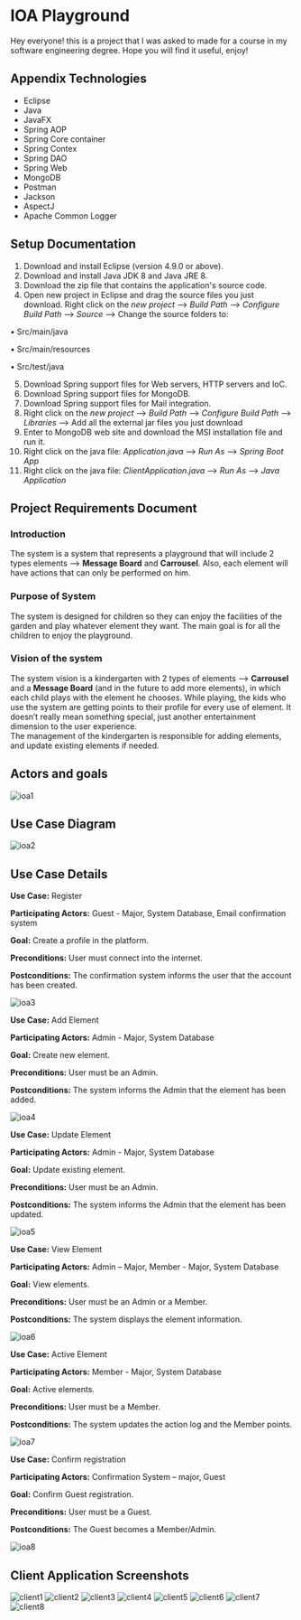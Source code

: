 ﻿# IOA Playground
Hey everyone! this is a project that I was asked to made for a course in my software engineering degree.
Hope you will find it useful, enjoy!

## Appendix Technologies
- Eclipse
- Java
- JavaFX
- Spring AOP
- Spring Core container
- Spring Contex
- Spring DAO
- Spring Web
- MongoDB
- Postman
- Jackson
- AspectJ
- Apache Common Logger

## Setup Documentation
1)	Download and install Eclipse (version 4.9.0 or above).
2)	Download and install Java JDK 8 and Java JRE 8.
3)	Download the zip file that contains the application's source code.
4)	Open new project in Eclipse and drag the source files you just download. 
Right click on the *new project* --> *Build Path* --> *Configure Build Path* --> *Source* --> Change the source folders to:

•	Src/main/java

•	Src/main/resources

•	Src/test/java

5)	Download Spring support files for Web servers, HTTP servers and IoC.
6)	Download Spring support files for MongoDB.
7)	Download Spring support files for Mail integration.
8)	Right click on the *new project* --> *Build Path* --> *Configure Build Path* --> *Libraries* --> Add all the external jar files you just download
9)	Enter to MongoDB web site and download the MSI installation file and run it.
10)	 Right click on the java file: *Application.java* --> *Run As* --> *Spring Boot App*
11)	 Right click on the java file: *ClientApplication.java* --> *Run As* --> *Java Application*

## Project Requirements Document
### Introduction
The system is a system that represents a playground that will include 2 types elements --> **Message Board** and **Carrousel**.  Also, each element will have actions that can only be performed on him.

### Purpose of System
The system is designed for children so they can enjoy the facilities of the garden and play whatever element they want. The main goal is for all the children to enjoy the playground.

### Vision of the system
The system vision is a kindergarten with 2 types of elements --> **Carrousel** and a **Message Board** (and in the future to add more elements), in which each child plays with the element he chooses.
While playing, the kids who use the system are getting points to their profile for every use of element. It doesn’t really mean something special, just another entertainment dimension to the user experience.   
The management of the kindergarten is responsible for adding elements, and update existing elements if needed.

## Actors and goals
![ioa1](https://i.imgur.com/gXzbVT1.png)

## Use Case Diagram
![ioa2](https://i.imgur.com/kDynfOT.png)

## Use Case Details
**Use Case:** Register

**Participating Actors:** Guest - Major, System Database, Email confirmation system

**Goal:** Create a profile in the platform.

**Preconditions:** User must connect into the internet.

**Postconditions:** The confirmation system informs the user that the account has been created.

![ioa3](https://i.imgur.com/8iv9iGq.png)

**Use Case:** Add Element

**Participating Actors:** Admin - Major, System Database 

**Goal:** Create new element.

**Preconditions:** User must be an Admin.

**Postconditions:** The system informs the Admin that the element has been added.

![ioa4](https://i.imgur.com/7QPbts9.png)

**Use Case:** Update Element

**Participating Actors:** Admin - Major, System Database 

**Goal:** Update existing element.

**Preconditions:** User must be an Admin.

**Postconditions:** The system informs the Admin that the element has been updated.

![ioa5](https://i.imgur.com/s6WF614.png)

**Use Case:** View Element

**Participating Actors:** Admin – Major, Member - Major, System Database 

**Goal:** View elements.

**Preconditions:** User must be an Admin or a Member.

**Postconditions:** The system displays the element information.

![ioa6](https://i.imgur.com/FylB1Qb.png)

**Use Case:** Active Element

**Participating Actors:** Member - Major, System Database 

**Goal:** Active elements.

**Preconditions:** User must be a Member.

**Postconditions:** The system updates the action log and the Member points.

![ioa7](https://i.imgur.com/vp3b0T4.png)

**Use Case:** Confirm registration

**Participating Actors:** Confirmation System – major, Guest

**Goal:** Confirm Guest registration.

**Preconditions:** User must be a Guest.

**Postconditions:** The Guest becomes a Member/Admin.

![ioa8](https://i.imgur.com/J1fL0PX.png)


## Client Application Screenshots
![client1](https://i.imgur.com/a5ED9bG.png)
![client2](https://i.imgur.com/GgG145t.png)
![client3](https://i.imgur.com/x8PSYdl.png)
![client4](https://i.imgur.com/dAKjQ7F.png)
![client5](https://i.imgur.com/kLvvw1Z.png)
![client6](https://i.imgur.com/y1AFh66.png)
![client7](https://i.imgur.com/Zd8qoKv.png)
![client8](https://i.imgur.com/Yv5H9H0.png)
